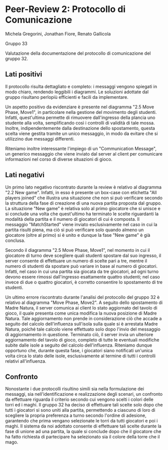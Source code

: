 # Peer-Review 2: Protocollo di Comunicazione

Michela Gregorini, Jonathan Fiore, Renato Gallicola

Gruppo 33

Valutazione della documentazione del protocollo di comunicazione del gruppo 32.


## Lati positivi

Il protocollo risulta dettagliato e completo: i messaggi vengono spiegati in modo chiaro, rendendo leggibili i diagrammi.
Le soluzioni adottate dal gruppo risultano perlopiù efficienti e facili da implementare.

Un aspetto positivo da evidenziare è presente nel diagramma "2.5 Move Phase, Move1", in particolare nella gestione del movimento degli studenti. Infatti, quest'ultima permette di rimuovere dall'ingresso della plancia uno studente alla volta, semplificando così i controlli di validità di tale mossa. Inoltre, indipendentemente dalla destinazione dello spostamento, questa scelta viene gestita tramite un unico messaggio, in modo da evitare che si utilizzino due messaggi differenti.

Riteniamo inoltre interessante l'impiego di un "Communication Message", un generico messaggio che viene inviato dal server al client per comunicare informazioni nel corso di diverse situazioni di gioco.                                                             


## Lati negativi

Un primo lato negativo riscontrato durante la review è relativo al diagramma "2.2 New game".
Infatti, in esso è presente un box-case con etichetta "All players joined" che illustra una situazione che non si può verificare secondo la struttura della fase di creazione di una nuova partita proposta dal gruppo.
La situazione "New game" è relativa solo al primo giocatore che si unisce e si conclude una volta che quest'ultimo ha terminato le scelte riguardanti la modalità della partita e il numero di giocatori di cui è composta.
Il messaggio "MatchStarted" viene inviato esclusivamente nel caso in cui la partita risulti piena, ma ciò si può verificare solo quando almeno un giocatore (oltre al primo) si è unito e dunque la fase "New game" è già conclusa.

Secondo il diagramma "2.5 Move Phase, Move1", nel momento in cui il giocatore di turno deve scegliere quali studenti spostare dal suo ingresso, il server consente di effettuare un numero di scelte pari a tre, mentre il numero di studenti da spostare può variare in base al numero di giocatori.
Infatti, nel caso in cui una partita sia giocata da tre giocatori, ad ogni turno devono essere rimossi dall'ingresso esattamente quattro studenti; nel caso invece di due o quattro giocatori, è corretto consentire lo spostamento di tre studenti.

Un ultimo errore riscontrato durante l'analisi del protocollo del gruppo 32 è relativo al diagramma "Move Phase, Move2". A seguito dello spostamento di Madre Natura, il server comunica ai client lo stato aggiornato del tavolo di gioco, il quale presenta come unica modifica la nuova posizione di Madre Natura. Tale aggiornamento non prende in considerazione ciò che accade a seguito del calcolo dell'influenza sull'isola sulla quale si è arrestata Madre Natura, poiché tale calcolo viene effettuato solo dopo l'invio del messaggio di aggiornamento in questione. Terminato ciò, il server invia un ulteriore aggiornamento del tavolo di gioco, completo di tutte le eventuali modifiche subite dalle isole a seguito del calcolo dell'influenza. Riteniamo dunque opportuno che, durante questa fase, i giocatori siano notificati un'unica volta circa lo stato delle isole, esclusivamente al termine di tutti i controlli relativi all'influenza. 


## Confronto

Nonostante i due protocolli risultino simili sia nella formulazione dei messaggi, sia nell'identificazione e realizzazione degli scenari, un confronto da effettuare riguarda il criterio secondo cui vengono scelti i colori delle torri ed i maghi.
Il gruppo 32 ha deciso di effettuare tali scelte solo dopo che tutti i giocatori si sono uniti alla partita, permettendo a ciascuno di loro di scegliere la propria preferenza a turno secondo l'ordine di adesione, garantendo che prima vengano selezionate le torri da tutti giocatori e poi i maghi. Il sistema da noi adottato consente di effettuare tali scelte durante la fase di unione ad una partita, la quale si conclude dopo che il giocatore che ha fatto richiesta di partecipare ha selezionato sia il colore della torre che il mago.